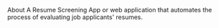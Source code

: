About
A Resume Screening App or web application that automates the process of evaluating job applicants' resumes.
